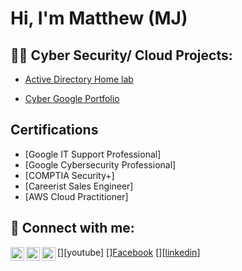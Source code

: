 <h1>Hi, I'm Matthew (MJ)  


<h2>👨‍💻 Cyber Security/ Cloud Projects:</h2>

  - [Active Directory Home lab](https://github.com/Mjdickson/)

  - [Cyber Google Portfolio](https://github.com/Mjdickson/)


<h2>Certifications</h2>

- [Google IT Support Professional]
- [Google Cybersecurity Professional]
- [COMPTIA Security+]
- [Careerist Sales Engineer]
- [AWS Cloud Practitioner]

<h2> 🤳 Connect with me:</h2>

[<img align="left" alt="Mjdickson | YouTube" width="22px" src="https://cdn.jsdelivr.net/npm/simple-icons@v3/icons/youtube.svg" />][youtube]
[<img align="left" alt="Mjdickson | Facebook" width="22px" src="https://cdn.jsdelivr.net/npm/simple-icons@v3/icons/twitter.svg" />][Facebook](https://www.facebook.com/matthew.dickson.90834)
[<img align="left" alt="Mjdickson | LinkedIn" width="22px" src="https://cdn.jsdelivr.net/npm/simple-icons@v3/icons/linkedin.svg" />][[linkedin](https://www.linkedin.com/in/matthew-dickson-6490931b3/)]





